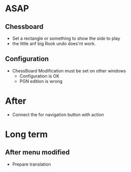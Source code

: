 # ASAP

## Chessboard 


- Set a rectangle or something to show the side to play
- the little anf big Rook undo does'nt work.

## Configuration 

- ChessBoard Modification must be set on other windows
	- Configuration is OK
	- PGN edition is wrong

# After

- Connect the for navigation button with action


# Long term

## After menu modified

- Prepare translation 
